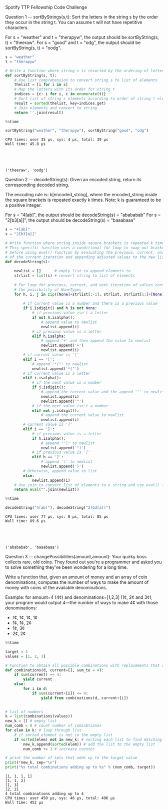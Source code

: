 Spotify TTP Fellowship Code Challenge

Question 1 -- sortByStrings(s,t): Sort the letters in the string s by the order they occur in the string t. You can assume t will not have repetitive characters. 

For s = "weather" and t = "therapyw", the output should be sortByString(s, t) = "theeraw". For s = "good" and t = "odg", the output should be sortByString(s, t) = "oodg".


```python
s = "weather"
t = "therapyw"

# Write a function where string s is resorted by the ordering of letters in string t
def sortByString(s, t):
    # Use list comprehension to convert string s to list of elements
    thelist = [i for i in s]
    # Map the letters with its order for string t
    indices = {c: i for i, c in enumerate(t)}
    # Sort list of string s elements according to order of string t elements
    result = sorted(thelist, key=indices.get)
    # Join elements and convert to string
    return ''.join(result)
```


```python
%%time

sortByString("weather", "therapyw"), sortByString("good", "odg")
```

    CPU times: user 35 µs, sys: 4 µs, total: 39 µs
    Wall time: 45.8 µs





    ('theeraw', 'oodg')



Question 2 -- decodeString(s): Given an encoded string, return its corresponding decoded string. 

The encoding rule is: k[encoded_string], where the encoded_string inside the square brackets is repeated exactly k times. Note: k is guaranteed to be a positive integer. 

For s = "4[ab]", the output should be decodeString(s) = "abababab" 
For s = "2[b3[a]]", the output should be decodeString(s) = "baaabaaa"


```python
s = "4[ab]"
s = "2[b3[a]]"

# Write function where string inside square brackets is repeated k times
# This specific function uses a conditional for loop to swap out brackets with parantheses 
# before using eval() function by evaluating the previous, current, and next values (h, i, j) 
# of the current iteration and appending adjusted values to the new list
def decodeString(s):
    
    newlist = []      # empty list to append elements to
    strlist = list(s) # convert string to list of elements
    
    # For loop for previous, current, and next iteration of values considering
    # the possibility of NoneTypes
    for h, i, j in zip([None]+strlist[:-1], strlist, strlist[1:]+[None]):
        
        # if current value is a number and there is a previous value
        if i.isdigit() and h is not None:
            # if previous value isn't a letter
            if not h.isalpha():
                # append value to newlist
                newlist.append(i)
            # if previous value is a letter
            elif h.isalpha:
                # append '+' and then append the value to newlist
                newlist.append('+')
                newlist.append(i)
        # if current value is '['
        elif i == '[':
            # append '*("' to newlist
            newlist.append('*("')
        # if current value is a letter
        elif i.isalpha():
            # if the next value is a number
            if j.isdigit():
                # append the current value and the append '"' to newlist
                newlist.append(i)
                newlist.append('"')
            # if the next value isn't a number
            elif not j.isdigit():
                # append the current value to newlist
                newlist.append(i)
        # current value is ']'
        elif i == ']':
            # if previous value is a letter
            if h.isalpha():
                # append '")" to newlist
                newlist.append('")')
            # if previous value is ']'
            elif h == ']':
                # append ')' to newlist
                newlist.append(')')
        # Otherwise, append value to list
        else:
            newlist.append(i)
    # Use join to convert list of elements to a string and use eval() function to calculate
    return eval("".join(newlist))
```


```python
%%time

decodeString("4[ab]"), decodeString("2[b3[a]]")
```

    CPU times: user 77 µs, sys: 8 µs, total: 85 µs
    Wall time: 89.6 µs





    ('abababab', 'baaabaaa')



Question 3 -- changePossibilities(amount,amount): Your quirky boss collects rare, old coins. They found out you're a programmer and asked you to solve something they've been wondering for a long time. 

Write a function that, given an amount of money and an array of coin denominations, computes the number of ways to make the amount of money with coins of the available denominations. 

Example: for amount=4 (4¢) and denominations=[1,2,3] (1¢, 2¢ and 3¢), your program would output 4—the number of ways to make 4¢ with those denominations: 

- 1¢, 1¢, 1¢, 1¢
- 1¢, 1¢, 2¢
- 1¢, 3¢
- 2¢, 2¢


```python
%%time

target = 4
values = [1, 2, 3]

# Function to obtain all possible combinations with replacements that sums up to target value
def combinations(d, current=[], sum_to = 4):
    if sum(current) == 4:
        yield current
    else:
        for i in d:
            if sum(current+[i]) <= 4:
                yield from combinations(d, current+[i])
                

# list of numbers
k = list(combinations(values))
new_k = [] # empty list
num_comb = 0 # count number of cominbtionas
for elem in k: # loop through list
    # if sorted element is not in the empty list
    if sorted(elem) not in new_k: # sorting each list to find matching sets
        new_k.append(sorted(elem)) # add the list to the empty list
        num_comb += 1 # increase counter

# print the number of sets that adds up to the target value
print(*new_k, sep="\n")
print("%s total combinations adding up to %s" % (num_comb, target))
```

    [1, 1, 1, 1]
    [1, 1, 2]
    [1, 3]
    [2, 2]
    4 total combinations adding up to 4
    CPU times: user 450 µs, sys: 46 µs, total: 496 µs
    Wall time: 452 µs

